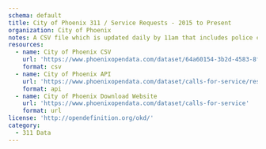 ```yaml
---
schema: default
title: City of Phoenix 311 / Service Requests - 2015 to Present
organization: City of Phoenix
notes: A CSV file which is updated daily by 11am that includes police calls for service from November 1st, 2015 forward through 7 days prior to today's posting date. The data is also available by year. All citizen-generated dispatched calls for police service are included. Officer self-initiated calls and non dispatched calls such as calls for general information or calls that are transferred to other departments such as the Fire Department for response are not included. Note that the file size is large and may require additional steps to download in full depending on the application utilized for downloading.
resources:
  - name: City of Phoenix CSV
    url: 'https://www.phoenixopendata.com/dataset/64a60154-3b2d-4583-8fb5-6d5e1b469c28/resource/1d536ee6-7ffb-49c3-bffe-5cdd98a3c97e/download/calls-for-service_calls-for-service_callsforservice.csv'
    format: csv
  - name: City of Phoenix API
    url: 'https://www.phoenixopendata.com/dataset/calls-for-service/resource/1d536ee6-7ffb-49c3-bffe-5cdd98a3c97e'
    format: api
  - name: City of Phoenix Download Website
    url: 'https://www.phoenixopendata.com/dataset/calls-for-service'
    format: url
license: 'http://opendefinition.org/okd/'
category:
  - 311 Data
---
```

